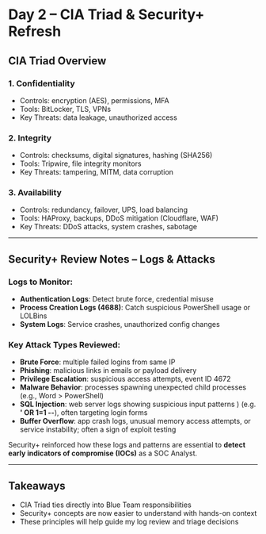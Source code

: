 # Day 2 – CIA Triad & Security+ Refresh

## CIA Triad Overview

### 1. Confidentiality
- Controls: encryption (AES), permissions, MFA
- Tools: BitLocker, TLS, VPNs
- Key Threats: data leakage, unauthorized access

### 2. Integrity
- Controls: checksums, digital signatures, hashing (SHA256)
- Tools: Tripwire, file integrity monitors
- Key Threats: tampering, MITM, data corruption

### 3. Availability
- Controls: redundancy, failover, UPS, load balancing
- Tools: HAProxy, backups, DDoS mitigation (Cloudflare, WAF)
- Key Threats: DDoS attacks, system crashes, sabotage

---

## Security+ Review Notes – Logs & Attacks

### Logs to Monitor:
- **Authentication Logs**: Detect brute force, credential misuse
- **Process Creation Logs (4688)**: Catch suspicious PowerShell usage or LOLBins
- **System Logs**: Service crashes, unauthorized config changes

### Key Attack Types Reviewed:
- **Brute Force**: multiple failed logins from same IP
- **Phishing**: malicious links in emails or payload delivery
- **Privilege Escalation**: suspicious access attempts, event ID 4672
- **Malware Behavior**: processes spawning unexpected child processes (e.g., Word > PowerShell)
- **SQL Injection**: web server logs showing suspicious input patterns ) (e.g. **' OR 1=1 --**), often targeting login forms
- **Buffer Overflow**: app crash logs, unusual memory access attempts, or service instability; often a sign of exploit testing

Security+ reinforced how these logs and patterns are essential to **detect early indicators of compromise (IOCs)** as a SOC Analyst.

---

## Takeaways

- CIA Triad ties directly into Blue Team responsibilities
- Security+ concepts are now easier to understand with hands-on context
- These principles will help guide my log review and triage decisions

